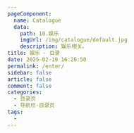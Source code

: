 ```yaml
---
pageComponent:
  name: Catalogue
  data:
    path: 10.娱乐
    imgUrl: /img/catalogue/default.jpg
    description: 娱乐相关。
title: 娱乐 - 目录
date: 2025-02-19 16:26:50
permalink: /enter/
sidebar: false
article: false
comment: false
categories:
  - 目录页
  - 导航栏-目录页
tags:
  - 
---
```

